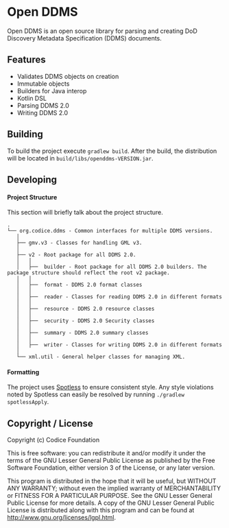 <!--
Copyright (c) 2019 Codice Foundation

Released under the GNU Lesser General Public License; see
http://www.gnu.org/licenses/lgpl.html
-->

# Open DDMS
Open DDMS is an open source library for parsing and creating DoD Discovery Metadata Specification (DDMS) documents.

## Features
* Validates DDMS objects on creation
* Immutable objects
* Builders for Java interop
* Kotlin DSL
* Parsing DDMS 2.0
* Writing DDMS 2.0

## Building
To build the project execute `gradlew build`. After the build, the distribution will be located in 
`build/libs/openddms-VERSION.jar`.

## Developing

#### Project Structure
This section will briefly talk about the project structure.

```
.
└── org.codice.ddms - Common interfaces for multiple DDMS versions.
   │
   ├── gmv.v3 - Classes for handling GML v3.
   │
   ├── v2 - Root package for all DDMS 2.0.
   │   │
   │   ├──  builder - Root package for all DDMS 2.0 builders. The package structure should reflect the root v2 package.
   │   │
   │   ├──  format - DDMS 2.0 format classes
   │   │
   │   ├──  reader - Classes for reading DDMS 2.0 in different formats
   │   │
   │   ├──  resource - DDMS 2.0 resource classes
   │   │
   │   ├──  security - DDMS 2.0 Security classes
   │   │
   │   ├──  summary - DDMS 2.0 summary classes
   │   │
   │   ├──  writer - Classes for writing DDMS 2.0 in different formats
   │
   └── xml.util - General helper classes for managing XML.
```


#### Formatting
The project uses [Spotless](https://github.com/diffplug/spotless) to ensure consistent style. Any style violations noted by Spotless can easily be resolved by running `./gradlew spotlessApply`.

## Copyright / License
Copyright (c) Codice Foundation

This is free software: you can redistribute it and/or modify it under the terms of the GNU Lesser General Public License
as published by the Free Software Foundation, either version 3 of the License, or any later version.

This program is distributed in the hope that it will be useful, but WITHOUT ANY WARRANTY; without even the implied warranty of MERCHANTABILITY or FITNESS FOR A PARTICULAR PURPOSE.
See the GNU Lesser General Public License for more details. A copy of the GNU Lesser General Public License is distributed along with this program and can be found at
<http://www.gnu.org/licenses/lgpl.html>.